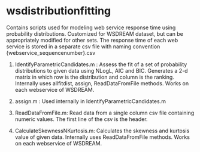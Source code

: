 # wsdistributionfitting
Contains scripts used for modeling web service response time using probability distributions. Customized for WSDREAM dataset, but can be appropriately modified for other sets. The response time of each web service is stored in a separate csv file with naming convention {webservice_sequencenumber}.csv

1. IdentifyParametricCandidates.m : 
Assess the fit of a set of probability distributions to given data using NLogL, AIC and BIC. Generates a 2-d matrix in which row is the distribution and column is the ranking. Internally uses allfitdist, assign, ReadDataFromFile methods. Works on each webservice of WSDREAM.

2. assign.m : 
Used internally in IdentifyParametricCandidates.m

3. ReadDataFromFile.m:
Read data from a single column csv file containing numeric values. The first line of the csv is the header.

4. CalculateSkewnessNKurtosis.m:
Calculates the skewness and kurtosis value of given data. Internally uses ReadDataFromFile methods. Works on each webservice of WSDREAM.


